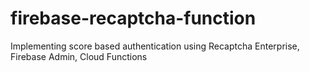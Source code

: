 # firebase-recaptcha-function
Implementing score based authentication using Recaptcha Enterprise, Firebase Admin, Cloud Functions
